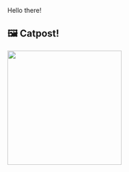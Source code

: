 Hello there!



## 🖼️ Catpost!

<sub>
    <img src="https://cdn2.thecatapi.com/images/3pdZNi7s0.png" height="256">
</sub>


